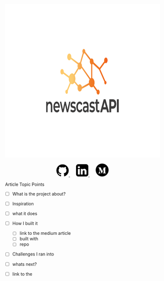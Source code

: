 <p align="center">
  <img src="./assets/title.png" style="width:800px;height:500px">
  <br/><br/>

  <a href="https://github.com/SiddeshSambasivam/newscastAPI">
    <img src="./assets/git.png" style="height:40px;width:40px">
  </a>
  <a href="https://github.com/SiddeshSambasivam/newscastAPI">
    <img src="./assets/linkedin.png" style="height:40px;width:40px;margin-left:20px">
  </a>
  <a href="https://github.com/SiddeshSambasivam/newscastAPI">
    <img src="./assets/med.png" style="height:42px;width:42px;margin-left:20px">
  </a>
</p>

Article Topic Points

- [ ] What is the project about?
- [ ] Inspiration
- [ ] what it does
- [ ] How I built it

  - [ ] link to the medium article
  - [ ] built with
  - [ ] repo

- [ ] Challenges I ran into
- [ ] whats next?
- [ ] link to the
